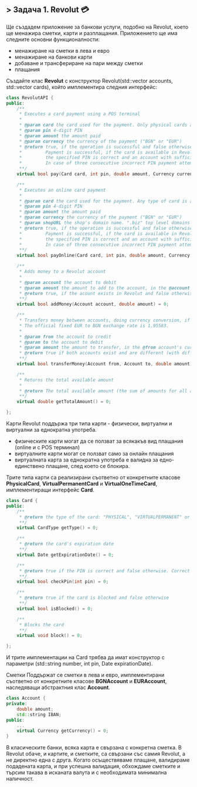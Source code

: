 ## > Задача 1. Revolut 💳

Ще създадем приложение за банкови услуги, подобно на Revolut, което ще менажира сметки, карти и разплащания. Приложението ще има следните основни функционалности:

- менажиране на сметки в лева и евро
- менажиране на банкови карти
- добаване и трансфериране на пари между сметки
- плащания

Създайте клас **Revolut** с конструктор Revolut(std::vector<Account> accounts, std::vector<Card> cards), който имплементира следния интерфейс:

``` c++ 
class RevolutAPI {
public:
    /**
     * Executes a card payment using a POS terminal
     *
     * @param card the card used for the payment. Only physical cards are accepted
     * @param pin 4-digit PIN
     * @param amount the amount paid
     * @param currency the currency of the payment ("BGN" or "EUR")
     * @return true, if the operation is successful and false otherwise.
     *         Payment is successful, if the card is available in Revolut, valid, unblocked,
     *         the specified PIN is correct and an account with sufficient amount in the specified currency exists.
     *         In case of three consecutive incorrect PIN payment attempts, the card should be blocked.
     **/
    virtual bool pay(Card card, int pin, double amount, Currency currency) = 0;

    /**
     * Executes an online card payment
     *
     * @param card the card used for the payment. Any type of card is accepted
     * @param pin 4-digit PIN
     * @param amount the amount paid
     * @param currency the currency of the payment ("BGN" or "EUR")
     * @param shopURL the shop's domain name. ".biz" top level domains are currently banned and payments should be rejected
     * @return true, if the operation is successful and false otherwise.
     *         Payment is successful, if the card is available in Revolut, valid, unblocked,
     *         the specified PIN is correct and an account with sufficient amount in the specified currency exists.
     *         In case of three consecutive incorrect PIN payment attempts, the card should be blocked.
     **/
    virtual bool payOnline(Card card, int pin, double amount, Currency currency, std::string shopURL) = 0;

    /**
     * Adds money to a Revolut account
     *
     * @param account the account to debit
     * @param amount the amount to add to the account, in the @account's currency
     * @return true, if the acount exists in Revolut and false otherwise
     **/
    virtual bool addMoney(Account account, double amount) = 0;

    /**
     * Transfers money between accounts, doing currency conversion, if needed.
     * The official fixed EUR to BGN exchange rate is 1.95583.
     *
     * @param from the account to credit
     * @param to the account to debit
     * @param amount the amount to transfer, in the @from account's currency
     * @return true if both accounts exist and are different (with different IBANs) and false otherwise
     **/
    virtual bool transferMoney(Account from, Account to, double amount) = 0;

    /**
     * Returns the total available amount
     *
     * @return The total available amount (the sum of amounts for all accounts), in BGN
     **/
    virtual double getTotalAmount() = 0;

};
```
Карти
Revolut поддържа три типа карти - физически, виртуални и виртуални за еднократна употреба.

- физическите карти могат да се ползват за всякакъв вид плащания (online и с POS терминал)
- виртуалните карти могат се ползват само за онлайн плащания
- виртуалната карта за еднократна употреба е валидна за едно-единствено плащане, след което се блокира.

Трите типа карти са реализирани съответно от конкретните класове **PhysicalCard**, **VirtualPermanentCard** и **VirtualOneTimeCard**, имплементиращи интерфейс **Card**.

``` c++
class Card {
public:
    /**
     * @return the type of the card: "PHYSICAL", "VIRTUALPERMANENT" or "VIRTUALONETIME"
     **/
    virtual CardType getType() = 0;

    /**
     * @return the card's expiration date
     **/
    virtual Date getExpirationDate() = 0;

    /**
     * @return true if the PIN is correct and false otherwise. Correct means, equal to the PIN, set in the card upon construction (i.e. passed in its constructor). You can check it for validity, e.g. that it is a 4-digit number, but you can assume the input is valid.
     **/
    virtual bool checkPin(int pin) = 0;

    /**
     * @return true if the card is blocked and false otherwise
     **/
    virtual bool isBlocked() = 0;

    /**
     * Blocks the card
     **/
    virtual void block() = 0;

};
```

И трите имплементации на Card трябва да имат конструктор с параметри (std::string number, int pin, Date expirationDate).

Сметки
Поддържат се сметки в лева и евро, имплементирани съответно от конкретните класове **BGNAccount** и **EURAccount**, наследяващи абстрактния клас **Account**.

``` c++
class Account {
private:
    double amount;
    std::string IBAN;
public:
    ... 
    virtual Currency getCurrency() = 0;
}
```

В класическите банки, всяка карта е свързана с конкретна сметка. В Revolut обаче, и картите, и сметките, са свързани със самия Revolut, а не директно една с друга. Когато осъществяваме плащане, валидираме подадената карта, и при успешна валидация, обхождаме сметките и търсим такава в исканата валута и с необходимата минимална наличност.
